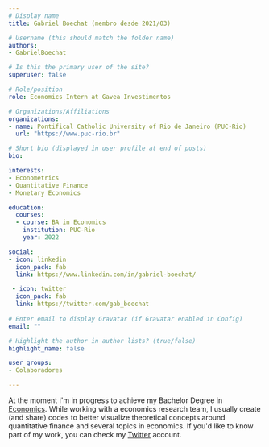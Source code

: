 ```yaml
---
# Display name
title: Gabriel Boechat (membro desde 2021/03)

# Username (this should match the folder name)
authors:
- GabrielBoechat

# Is this the primary user of the site?
superuser: false

# Role/position
role: Economics Intern at Gavea Investimentos

# Organizations/Affiliations
organizations:
- name: Pontifical Catholic University of Rio de Janeiro (PUC-Rio)
  url: "https://www.puc-rio.br"

# Short bio (displayed in user profile at end of posts)
bio:

interests:
- Econometrics
- Quantitative Finance
- Monetary Economics

education:
  courses:
  - course: BA in Economics
    institution: PUC-Rio
    year: 2022

social:
- icon: linkedin
  icon_pack: fab
  link: https://www.linkedin.com/in/gabriel-boechat/

 - icon: twitter
  icon_pack: fab
  link: https://twitter.com/gab_boechat
  
# Enter email to display Gravatar (if Gravatar enabled in Config)
email: ""

# Highlight the author in author lists? (true/false)
highlight_name: false

user_groups:
- Colaboradores

---
```


At the moment I'm in progress to achieve my Bachelor Degree in [Economics](http://www.econ.puc-rio.br/). While working with a economics research team, I usually create (and share) codes to better visualize theoretical concepts around quantitative finance and several topics in economics. If you'd like to know part of my work, you can check my [Twitter](https://twitter.com/gab_boechat) account.
